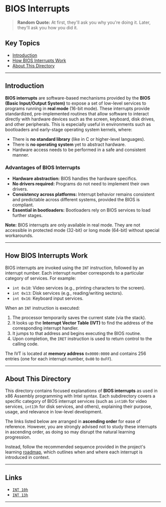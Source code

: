 # BIOS Interrupts

> **Random Quote:** At first, they'll ask you why you're doing it. Later, they'll ask you how you did it.

## Key Topics

+ [Introduction](#introduction)
+ [How BIOS Interrupts Work](#how-bios-interrupts-work)
+ [About This Directory](#about-this-directory)

---

## Introduction

**BIOS interrupts** are software-based mechanisms provided by the **BIOS (Basic Input/Output System)** to expose a set of low-level services to programs running in **real mode** (16-bit mode). These interrupts provide standardized, pre-implemented routines that allow software to interact directly with hardware devices such as the screen, keyboard, disk drives, and other peripherals. This is especially useful in environments such as bootloaders and early-stage operating system kernels, where:

+ There is **no standard library** (like in C or higher-level languages).
+ There is **no operating system** yet to abstract hardware.
+ Hardware access needs to be performed in a safe and consistent manner.

### Advantages of BIOS Interrupts

+ **Hardware abstraction:** BIOS handles the hardware specifics.
+ **No drivers required:** Programs do not need to implement their own drivers.
+ **Consistency across platforms:** Interrupt behavior remains consistent and predictable across different systems, provided the BIOS is compliant.
+ **Essential in bootloaders:** Bootloaders rely on BIOS services to load further stages.

**Note:** BIOS interrupts are only available in real mode. They are not accessible in protected mode (32-bit) or long mode (64-bit) without special workarounds.

---

## How BIOS Interrupts Work

BIOS interrupts are invoked using the `INT` instruction, followed by an interrupt number. Each interrupt number corresponds to a particular category of services. For example:

+ `int 0x10`: Video services (e.g., printing characters to the screen).
+ `int 0x13`: Disk services (e.g., reading/writing sectors).
+ `int 0x16`: Keyboard input services.

When an `INT` instruction is executed:

1. The processor temporarily saves the current state (via the stack).
2. It looks up the **Interrupt Vector Table (IVT)** to find the address of the corresponding interrupt handler.
3. It jumps to that address and begins executing the BIOS routine.
4. Upon completion, the `IRET` instruction is used to return control to the calling code.

The IVT is located at **memory address** `0x0000:0000` and contains 256 entries (one for each interrupt number, `0x00` to `0xFF`).

---

## About This Directory

This directory contains focused explanations of **BIOS interrupts** as used in x86 Assembly programming with Intel syntax. Each subdirectory covers a specific category of BIOS interrupt services (such as `int10h` for video services, `int13h` for disk services, and others), explaining their purpose, usage, and relevance in low-level development.

The links listed below are arranged in **ascending order** for ease of reference. However, you are strongly advised not to study these interrupts in ascending order, as doing so may disrupt the natural learning progression.

Instead, follow the recommended sequence provided in the project's learning [roadmap](../../roadmap/README.md), which outlines when and where each interrupt is introduced in context.

---

## Links

+ [`INT 10h`](./int10/README.md)
+ [`INT 13h`](./int13/README.md)

---
